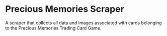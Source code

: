 # Precious Memories Scraper

A scraper that collects all data and images associated with cards belonging to the Precious Memories Trading Card Game.